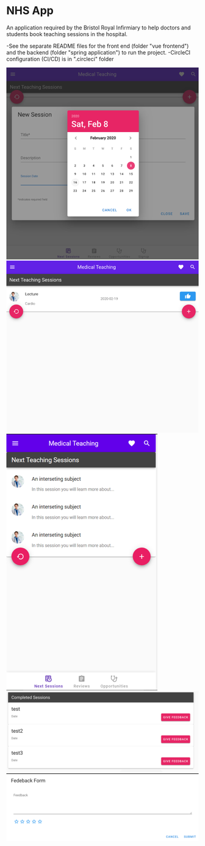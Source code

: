 # NHS App
 An application required by the Bristol Royal Infirmiary to help doctors and students book teaching sessions in the hospital.

-See the separate README files for the front end (folder "vue frontend") and the backend (folder "spring application") to run the project. -CircleCI configuration (CI/CD) is in ".circleci" folder

![What is this](example_imgs/img3.png)
![What is this](example_imgs/img4.png)
![What is this](example_imgs/img5.png)
![What is this](example_imgs/img1.png)
![What is this](example_imgs/img2.png)